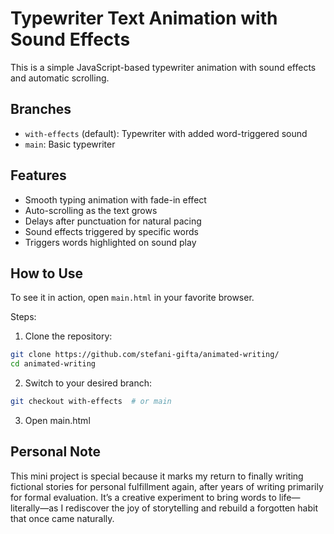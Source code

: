 # Typewriter Text Animation with Sound Effects

This is a simple JavaScript-based typewriter animation with sound effects and automatic scrolling.

## Branches

- `with-effects` (default): Typewriter with added word-triggered sound
- `main`: Basic typewriter

## Features

- Smooth typing animation with fade-in effect
- Auto-scrolling as the text grows
- Delays after punctuation for natural pacing
- Sound effects triggered by specific words
- Triggers words highlighted on sound play

## How to Use

To see it in action, open `main.html` in your favorite browser.

Steps:

1. Clone the repository:
```bash
git clone https://github.com/stefani-gifta/animated-writing/
cd animated-writing
```

2. Switch to your desired branch:
```bash
git checkout with-effects  # or main
```

3. Open main.html

## Personal Note

This mini project is special because it marks my return to finally writing fictional stories for personal fulfillment again, after years of writing primarily for formal evaluation.
It’s a creative experiment to bring words to life—literally—as I rediscover the joy of storytelling and rebuild a forgotten habit that once came naturally.
